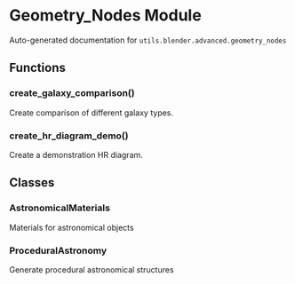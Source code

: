 # Geometry_Nodes Module

Auto-generated documentation for `utils.blender.advanced.geometry_nodes`

## Functions

### create_galaxy_comparison()

Create comparison of different galaxy types.

### create_hr_diagram_demo()

Create a demonstration HR diagram.

## Classes

### AstronomicalMaterials

Materials for astronomical objects

### ProceduralAstronomy

Generate procedural astronomical structures
